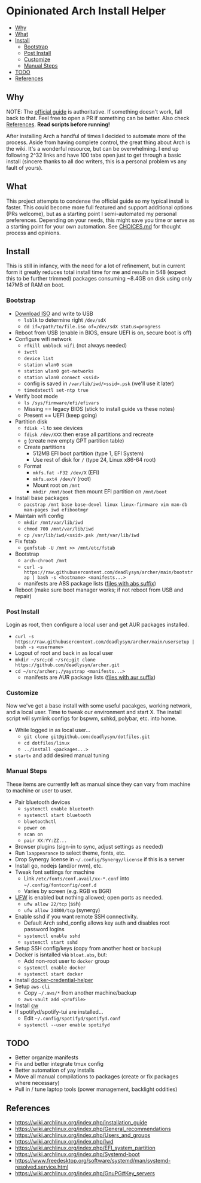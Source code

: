 # Opinionated Arch Install Helper

- [Why](#why)
- [What](#what)
- [Install](#install)
  - [Bootstrap](#bootstrap)
  - [Post Install](#post-install)
  - [Customize](#customize)
  - [Manual Steps](#manual-steps)
- [TODO](#todo)
- [References](#references)

## Why

NOTE: The [official guide](https://wiki.archlinux.org/index.php/installation_guide)
is authoritative. If something doesn't work, fall back to that. Feel free
to open a PR if something can be better. Also check [References](references).
**Read scripts before running!**

After installing Arch a handful of times I decided to automate more of
the process. Aside from having complete control, the great thing about Arch
is the wiki. It's a wonderful resource, but can be overwhelming. I end up following
2^32 links and have 100 tabs open just to get through a basic install
(sincere thanks to all doc writers, this is a personal problem vs any fault
of yours).

## What

This project attempts to condense the official guide so my typical install
is faster. This could become more full featured and support additional
options (PRs welcome), but as a starting point I semi-automated my
personal preferences. Depending on your needs, this might save you time
or serve as a starting point for your own automation.
See [CHOICES.md](https://github.com/deadlysyn/archer/blob/main/CHOICES.md)
for thought process and opinions.

## Install

This is still in infancy, with the need for a lot of refinement, but
in current form it greatly reduces total install time for me and results
in 548 (expect this to be further trimmed) packages consuming ~8.4GB on
disk using only 147MB of RAM on boot.

### Bootstrap

- [Download ISO](https://www.archlinux.org/download) and write to USB
  - `lsblk` to determine right `/dev/sdX`
  - `dd if=/path/to/file.iso of=/dev/sdX status=progress`
- Reboot from USB (enable in BIOS, ensure UEFI is on, secure boot is off)
- Configure wifi network
  - `rfkill unblock wifi` (not always needed)
  - `iwctl`
  - `device list`
  - `station wlan0 scan`
  - `station wlan0 get-networks`
  - `station wlan0 connect <ssid>`
  - config is saved in `/var/lib/iwd/<ssid>.psk` (we'll use it later)
  - `timedatectl set-ntp true`
- Verify boot mode
  - `ls /sys/firmware/efi/efivars`
  - Missing == legacy BIOS (stick to install guide vs these notes)
  - Present == UEFI (keep going)
- Partition disk
  - `fdisk -l` to see devices
  - `fdisk /dev/XXX` then erase all partitions and recreate
  - `g` (create new empty GPT partition table)
  - Create partitions
    - 512MB EFI boot partition (type 1, EFI System)
    - Use rest of disk for `/` (type 24, Linux x86-64 root)
  - Format
    - `mkfs.fat -F32 /dev/X` (EFI)
    - `mkfs.ext4 /dev/Y` (root)
    - Mount root on `/mnt`
    - `mkdir /mnt/boot` then mount EFI partition on `/mnt/boot`
- Install base packages
  - `pacstrap /mnt base base-devel linux linux-firmware vim man-db man-pages iwd efibootmgr`
- Maintain wifi config
  - `mkdir /mnt/var/lib/iwd`
  - `chmod 700 /mnt/var/lib/iwd`
  - `cp /var/lib/iwd/<ssid>.psk /mnt/var/lib/iwd`
- Fix fstab
  - `genfstab -U /mnt >> /mnt/etc/fstab`
- Bootstrap
  - `arch-chroot /mnt`
  - `curl -s https://raw.githubusercontent.com/deadlysyn/archer/main/bootstrap | bash -s <hostname> <manifests...>`
  - manifests are ABS package lists ([files with abs suffix](https://github.com/deadlysyn/archer/tree/main/manifests))
- Reboot (make sure boot manager works; if not reboot from USB and repair)

### Post Install

Login as root, then configure a local user and get AUR packages installed.

- `curl -s https://raw.githubusercontent.com/deadlysyn/archer/main/usersetup | bash -s <username>`
- Logout of root and back in as local user
- `mkdir ~/src;cd ~/src;git clone https://github.com/deadlysyn/archer.git`
- `cd ~/src/archer;./yaystrap <manifests...>`
  - manifests are AUR package lists ([files with aur suffix](https://github.com/deadlysyn/archer/tree/main/manifests))

### Customize

Now we've got a base install with some useful pacakges, working network, and
a local user. Time to tweak our environment and start X. The install script
will symlink configs for bspwm, sxhkd, polybar, etc. into home.

- While logged in as local user...
  - `git clone git@github.com:deadlysyn/dotfiles.git`
  - `cd dotfiles/linux`
  - `../install <packages...>`
- `startx` and add desired manual tuning

### Manual Steps

These items are currently left as manual since they can vary from
machine to machine or user to user.

- Pair bluetooth devices
  - `systemctl enable bluetooth`
  - `systemctl start bluetooth`
  - `bluetoothctl`
  - `power on`
  - `scan on`
  - `pair XX:YY:ZZ...`
- Browser plugins (sign-in to sync, adjust settings as needed)
- Run `lxappearance` to select theme, fonts, etc.
- Drop Synergy license in `~/.config/Synergy/license` if this is a server
- Install go, nodejs (and/or nvm), etc.
- Tweak font settings for machine
  - Link `/etc/fonts/conf.avail/xx-*.conf` into `~/.config/fontconfig/conf.d`
  - Varies by screen (e.g. RGB vs BGR)
- [UFW](https://wiki.archlinux.org/index.php/Uncomplicated_Firewall) is enabled but nothing allowed; open ports as needed.
  - `ufw allow 22/tcp` (ssh)
  - `ufw allow 24800/tcp` (synergy)
- Enable sshd if you want remote SSH connectivity.
  - Default Arch sshd_config allows key auth and disables root password logins
  - `systemctl enable sshd`
  - `systemctl start sshd`
- Setup SSH config/keys (copy from another host or backup)
- Docker is isntalled via `bloat.abs`, but:
  - Add non-root user to `docker` group
  - `systemctl enable docker`
  - `systemctl start docker`
- Install [docker-credential-helper](https://github.com/docker/docker-credential-helpers)
- Setup `aws-cli`
  - Copy `~/.aws/*` from another machine/backup
  - `aws-vault add <profile>`
- Install [cw](https://github.com/lucagrulla/cw)
- If spotifyd/spotify-tui are installed...
  - Edit `~/.config/spotifyd/spotifyd.conf`
  - `systemctl --user enable spotifyd`

## TODO

- Better organize manifests
- Fix and better integrate tmux config
- Better automation of yay installs
- Move all manual compilations to packages (create or fix packages where necessary)
- Pull in / tune laptop tools (power management, backlight oddities)

## References

- https://wiki.archlinux.org/index.php/installation_guide
- https://wiki.archlinux.org/index.php/General_recommendations
- https://wiki.archlinux.org/index.php/Users_and_groups
- https://wiki.archlinux.org/index.php/Iwd
- https://wiki.archlinux.org/index.php/EFI_system_partition
- https://wiki.archlinux.org/index.php/Systemd-boot
- https://www.freedesktop.org/software/systemd/man/systemd-resolved.service.html
- https://wiki.archlinux.org/index.php/GnuPG#Key_servers

